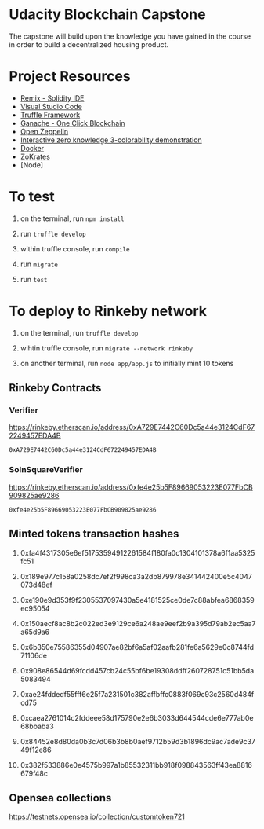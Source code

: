 # Udacity Blockchain Capstone

The capstone will build upon the knowledge you have gained in the course in order to build a decentralized housing product. 

# Project Resources

* [Remix - Solidity IDE](https://remix.ethereum.org/)
* [Visual Studio Code](https://code.visualstudio.com/)
* [Truffle Framework](https://truffleframework.com/)
* [Ganache - One Click Blockchain](https://truffleframework.com/ganache)
* [Open Zeppelin ](https://openzeppelin.org/)
* [Interactive zero knowledge 3-colorability demonstration](http://web.mit.edu/~ezyang/Public/graph/svg.html)
* [Docker](https://docs.docker.com/install/)
* [ZoKrates](https://github.com/Zokrates/ZoKrates)
* [Node]


# To test

1. on the terminal, run `npm install`

2. run `truffle develop`

3. within truffle console, run `compile`

4. run `migrate`

5. run `test`


# To deploy to Rinkeby network

1. on the terminal, run `truffle develop`

2. wihtin truffle console, run `migrate --network rinkeby`

3. on another terminal, run `node app/app.js` to initially mint 10 tokens

## Rinkeby Contracts

### Verifier  
https://rinkeby.etherscan.io/address/0xA729E7442C60Dc5a44e3124CdF672249457EDA4B
```
0xA729E7442C60Dc5a44e3124CdF672249457EDA4B
```
### SolnSquareVerifier
https://rinkeby.etherscan.io/address/0xfe4e25b5F89669053223E077FbCB909825ae9286
```
0xfe4e25b5F89669053223E077FbCB909825ae9286
```


## Minted tokens transaction hashes

1. 0xfa4f4317305e6ef51753594912261584f180fa0c1304101378a6f1aa5325fc51

2. 0x189e977c158a0258dc7ef2f998ca3a2db879978e341442400e5c4047073d48ef

3. 0xe190e9d353f9f2305537097430a5e4181525ce0de7c88abfea6868359ec95054

4. 0x150aecf8ac8b2c022ed3e9129ce6a248ae9eef2b9a395d79ab2ec5aa7a65d9a6

5. 0x6b350e75586355d04907ae82bf6a5af02aafb281fe6a5629e0c8744fd71106de

6. 0x908e86544d69fcdd457cb24c55bf6be19308ddff260728751c51bb5da5083494

7. 0xae24fddedf55fff6e25f7a231501c382affbffc0883f069c93c2560d484fcd75

8. 0xcaea2761014c2fddeee58d175790e2e6b3033d644544cde6e777ab0e68bbaba3

9. 0x84452e8d80da0b3c7d06b3b8b0aef9712b59d3b1896dc9ac7ade9c3749f12e86

10. 0x382f533886e0e4575b997a1b85532311bb918f098843563ff43ea8816679f48c

## Opensea collections

https://testnets.opensea.io/collection/customtoken721